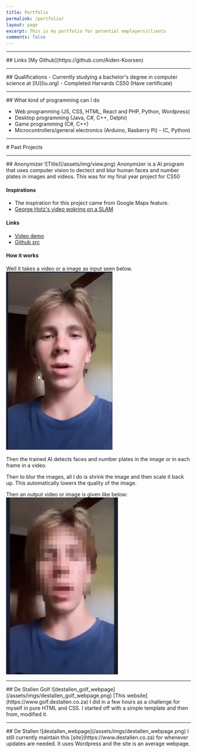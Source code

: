 ```yaml
---
title: Portfolio
permalink: /portfolio/
layout: page
excerpt: This is my portfolio for potential employers/clients
comments: false
---
```


<hr>
## Links
[My Github](https://github.com/Aiden-Koorsen)

<hr>
## Qualifications
- Currently studying a bachelor's degree in computer science at [IU](iu.org)
- Completed Harvards CS50 (Have certificate)

<hr>
## What kind of programming can I do

- Web programming (JS, CSS, HTML, React and PHP, Python, Wordpress)
- Desktop programming (Java, C#, C++, Delphi)
- Game programming (C#, C++)
- Microcontrollers/general electronics (Arduino, Rasberry Pi) - (C, Python)

<hr>
# Past Projects 
<hr>
##  Anonymizer
![Title](/assets/img/view.png)
Anonymizer is a AI program that uses computer vision to dectect and blur human faces and number plates in images and videos.
This was for my final year project for CS50

#### Inspirations
- The inspiration for this project came from Google Maps feature.
- [George Hotz's video wokring on a SLAM](https://www.youtube.com/watch?v=7Hlb8YX2-W8)

#### Links
- [Video demo](https://youtu.be/eh73nLzw3pQ)
- [Github src](https://github.com/Aiden-Koorsen/anonymizer)

#### How it works
Well it takes a video or a image as input seen below.
![Before](/assets/img/before.png)

Then the trained AI detects faces and number plates in the image or in each frame in a video.

Then to blur the images, all I do is shrink the image and then scale it back up. This automatically lowers the quality of the image.

Then an output video or image is given like below:
![After](/assets/img/after.png)

<hr>
##  De Stallen Golf
![destallen_golf_webpage](/assets/imgs/destallen_golf_webpage.png)
[This website](https://www.golf.destallen.co.za) I did in a few hours as a challenge for myself in pure HTML and CSS. I started off with a simple template and then from, modified it.

<hr>
## De Stallen
![destallen_webpage](/assets/imgs/destallen_webpage.png)
I still currently maintain this [site](https://www.destallen.co.za) for whenever updates are needed.
It uses Wordpress and the site is an average webpage.
